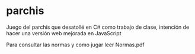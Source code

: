 # parchis
Juego del parchís que desatollé en C# como trabajo de clase, intención de hacer una versión web mejorada en JavaScript


Para consultar las normas y como jugar leer Normas.pdf
